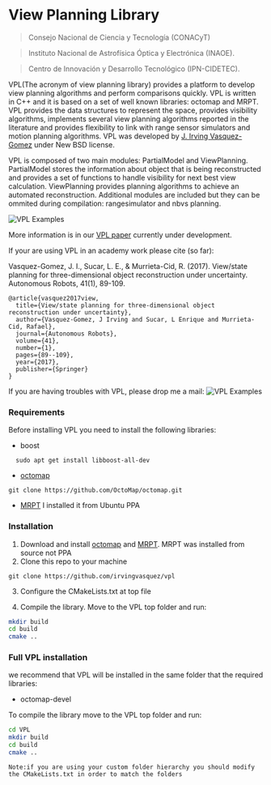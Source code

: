 # View Planning Library

> Consejo Nacional de Ciencia y Tecnología (CONACyT)

> Instituto Nacional de Astrofísica Óptica y Electrónica (INAOE).

> Centro de Innovación y Desarrollo Tecnológico (IPN-CIDETEC).

VPL(The acronym of view planning library) provides a platform to develop view planning algorithms and perform comparisons quickly. VPL is written in C++ and it is based on a set of well known libraries: octomap and MRPT. VPL provides the data structures to represent the space, provides visibility algorithms, implements several view planning algorithms reported in the literature and provides flexibility to link with range sensor simulators and motion planning algorithms. VPL was developed by [J. Irving Vasquez-Gomez] under New BSD license.

VPL is composed of two main modules: PartialModel and ViewPlanning. PartialModel stores the information about object that is being reconstructed and provides a set of functions to handle visibility for next best view calculation. ViewPlanning provides planning algorithms to achieve an automated reconstruction. Additional modules are included but they can be ommited during compilation: rangesimulator and nbvs planning.

![VPL Examples](https://jivasquez.files.wordpress.com/2017/05/vpl_examples2.png)
  

More information is in our [VPL paper] currently under development.

If your are using VPL in an academy work please cite (so far):

Vasquez-Gomez, J. I., Sucar, L. E., & Murrieta-Cid, R. (2017). View/state planning for three-dimensional object reconstruction under uncertainty. Autonomous Robots, 41(1), 89-109.

```
@article{vasquez2017view,
  title={View/state planning for three-dimensional object reconstruction under uncertainty},
  author={Vasquez-Gomez, J Irving and Sucar, L Enrique and Murrieta-Cid, Rafael},
  journal={Autonomous Robots},
  volume={41},
  number={1},
  pages={89--109},
  year={2017},
  publisher={Springer}
}
```
If you are having troubles with VPL, please drop me a mail: 
![VPL Examples](https://jivasquez.files.wordpress.com/2017/05/ivasquez_mail.png)


### Requirements

Before installing VPL you need to install the following libraries:
- boost
```
  sudo apt get install libboost-all-dev
```
- [octomap]
```
git clone https://github.com/OctoMap/octomap.git
```
- [MRPT]
I installed it from Ubuntu PPA


### Installation

1. Download and install [octomap] and [MRPT].
MRPT was installed from source not PPA
2. Clone this repo to your machine
```
git clone https://github.com/irvingvasquez/vpl
```
3. Configure the CMakeLists.txt at top file

4. Compile the library. Move to the VPL top folder and run:
```sh
mkdir build
cd build    
cmake ..
```


### Full VPL installation

we recommend that VPL will be installed in the same folder that the required libraries:

- octomap-devel

To compile the library move to the VPL top folder and run:

```sh
cd VPL
mkdir build
cd build    
cmake ..
```
`Note:if you are using your custom folder hierarchy you should modify the CMakeLists.txt in order to match the folders`



   [octomap]: <https://octomap.github.io/>
   [iniparser]: <https://github.com/ndevilla/iniparser>
   [MRPT]: <http://www.mrpt.org/>
   [J. Irving Vasquez-Gomez]: https://jivasquez.wordpress.com
   [VPL paper]: https://jivasquez.files.wordpress.com/2017/05/vas_vpl_towards.pdf
